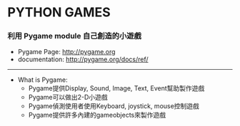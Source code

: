 # PYTHON GAMES
### 利用 Pygame module 自己創造的小遊戲

* Pygame Page: http://pygame.org
* documentation: http://pygame.org/docs/ref/
 ------

* What is Pygame:
  * Pygame提供Display, Sound, Image, Text, Event幫助製作遊戲
  * Pygame可以做出2-D小遊戲
  * Pygame偵測使用者使用Keyboard, joystick, mouse控制遊戲
  * Pygame提供許多內建的gameobjects來製作遊戲
